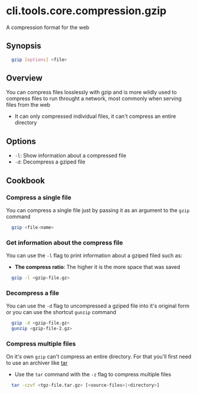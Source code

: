 # cli.tools.core.compression.gzip

A compression format for the web

## Synopsis

```sh
  gzip [options] <file>
```

## Overview

You can compress files losslessly with gzip and is more wildly used to compress
files to run throught a network, most commonly when serving files from the web

- It can only compressed individual files, it can't compress an entire directory

## Options

- `-l`: Show information about a compressed file
- `-d`: Decompress a gziped file

## Cookbook

### Compress a single file

You can compress a single file just by passing it as an argument to the `gzip`
command

```sh
  gzip <file-name>
```

### Get information about the compress file

You can use the `-l` flag to print information about a gziped filed such as:
  - **The compress ratio**: The higher it is the more space that was saved

```sh
  gzip -l <gzip-file.gz>
```

### Decompress a file

You can use the `-d` flag to uncompressed a gziped file into it's original
form or you can use the shortcut `gunzip` command

```sh
  gzip -d <gzip-file.gz>
  gunzip <gzip-file-2.gz>
```

### Compress multiple files

On it's own `gzip` can't compress an entire directory. For that you'll first
need to use an archiver like [tar](./m4jp.md)

- Use the `tar` command with the `-z` flag to compress multiple files

```sh
  tar -czvf <tgz-file.tar.gz> [<source-files>|<directory>]
```
